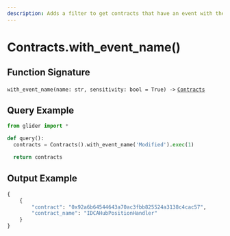 ```yaml
---
description: Adds a filter to get contracts that have an event with the given name.
---
```


# Contracts.with\_event\_name()

## Function Signature

`with_event_name(name: str, sensitivity: bool = True) ->` [`Contracts`](./)

## Query Example

```python
from glider import *

def query():
  contracts = Contracts().with_event_name('Modified').exec(1)

  return contracts
```

## Output Example

```python
{
    {
        "contract": "0x92a6b64544643a70ac3fbb825524a3138c4cac57",
        "contract_name": "IDCAHubPositionHandler"
    }
}
```
